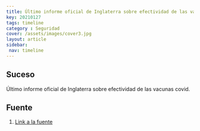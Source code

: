 ```yaml
---
title: Último informe oficial de Inglaterra sobre efectividad de las vacunas covid
key: 20210127
tags: timeline
category : Seguridad
cover: /assets/images/cover3.jpg
layout: article
sidebar:
 nav: timeline
---
```


## Suceso
Último informe oficial de Inglaterra sobre efectividad de las vacunas covid.
## Fuente
1. [Link a la fuente](https://assets.publishing.service.gov.uk/government/uploads/system/uploads/attachment_data/file/1050721/Vaccine-surveillance-report-week-4.pdf)
